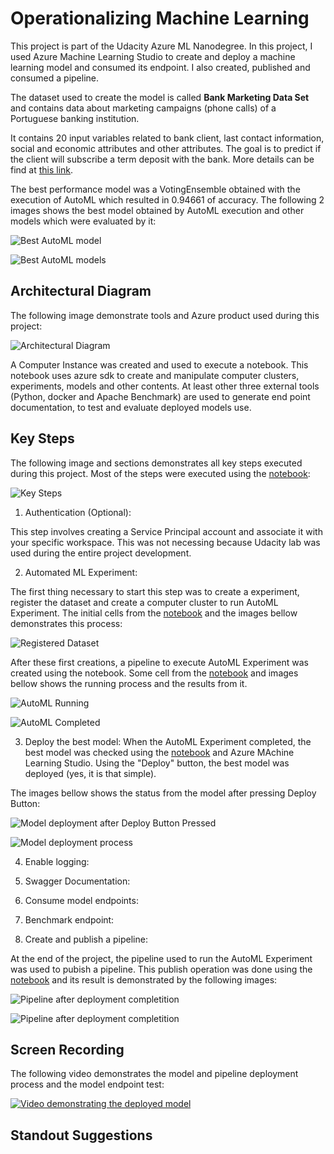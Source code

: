 
# Operationalizing Machine Learning

This project is part of the Udacity Azure ML Nanodegree. In this project, I used Azure Machine Learning Studio to create and deploy a machine learning model and consumed its endpoint. I also created, published and consumed a pipeline.

The dataset used to create the model is called **Bank Marketing Data Set** and contains data about marketing campaigns (phone calls) of a Portuguese banking institution. 

It contains 20 input variables related to bank client, last contact information, social and economic attributes and other attributes. The goal is to predict if the client will subscribe a term deposit with the bank. More details can be find at [this link](https://archive.ics.uci.edu/ml/datasets/Bank%20Marketing#).

The best performance model was a VotingEnsemble obtained with the execution of AutoML which resulted in 0.94661 of accuracy. The following 2 images shows the best model obtained by AutoML execution and other models which were evaluated by it:

![Best AutoML model](/docs/deploying_best_model.png?raw=true "Best AutoML model")

![Best AutoML models](/docs/automl_pipeline_models.png?raw=true "AutoML models")

## Architectural Diagram

The following image demonstrate tools and Azure product used during this project:

![Architectural Diagram](/docs/architectural-diagram.png?raw=true "Architectural Diagram from the project")

A Computer Instance was created and used to execute a notebook. This notebook uses azure sdk to create and manipulate computer clusters, experiments, models and other contents. At least other three external tools (Python, docker and Apache Benchmark) are used to generate end point documentation, to test and evaluate deployed models use.


## Key Steps

The following image and sections demonstrates all key steps executed during this project. Most of the steps were executed using the [notebook](/udacity-project.ipynb):

![Key Steps](/docs/key_steps_project2.png?raw=true "Key Steps from the project")

1. Authentication (Optional): 

This step involves creating a Service Principal account and associate it with your specific workspace. This was not necessing because Udacity lab was used during the entire project development.

2. Automated ML Experiment:

The first thing necessary to start this step was to create a experiment, register the dataset and create a computer cluster to run AutoML Experiment. The initial cells from the [notebook](/udacity-project.ipynb) and the images bellow demonstrates this process:

![Registered Dataset](/docs/registered_dataset.png?raw=true "Registered Dataset")

After these first creations, a pipeline to execute AutoML Experiment was created using the notebook. Some cell from the [notebook](/udacity-project.ipynb) and images bellow shows the running process and the results from it.

![AutoML Running](/docs/automl_pipeline_running.png?raw=true "AutoML Running")

![AutoML Completed](/docs/automl_pipeline_completed.png?raw=true "AutoML Completed")

3. Deploy the best model:
When the AutoML Experiment completed, the best model was checked using the [notebook](/udacity-project.ipynb) and Azure MAchine Learning Studio. Using the "Deploy" button, the best model was deployed (yes, it is that simple).

The images bellow shows the status from the model after pressing Deploy Button:

![Model deployment after Deploy Button Pressed](/docs/deploying_best_model.png?raw=true "Model deployment after Deploy Button Pressed")

![Model deployment process](/docs/deploying_best_model_2.png?raw=true "Model deployment process")


4. Enable logging:



5. Swagger Documentation:

6. Consume model endpoints:

7. Benchmark endpoint:

8. Create and publish a pipeline:

At the end of the project, the pipeline used to run the AutoML Experiment was used to pubish a pipeline. This publish operation was done using the [notebook](/udacity-project.ipynb) and its result is demonstrated by the following images:

![Pipeline after deployment completition](/docs/pipeline_endpoint.png?raw=true "Pipeline after deployment completition")

![Pipeline after deployment completition](/docs/pipeline_endpoint_2.png?raw=true "Pipeline after deployment completition")

## Screen Recording

The following video demonstrates the model and pipeline deployment process and the model endpoint test:

[![Video demonstrating the deployed model](https://img.youtube.com/vi/8Wsxr50wCiw/0.jpg?raw=true)](https://www.youtube.com/watch?v=8Wsxr50wCiw)

## Standout Suggestions

